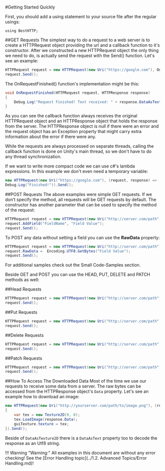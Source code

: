 #Getting Started Quickly

First, you should add a using statement to your source file after the regular usings:

```	
using BestHTTP;
```

##GET Requests
The simplest way to do a request to a web server is to create a HTTPRequest object providing the url and a callback function to it's constructor. After we constructed a new HTTPRequest object the only thing we need to do, is actually send the request with the Send() function. Let's see an example:

```csharp
HTTPRequest request = new HTTPRequest(new Uri("https://google.com"), OnRequestFinished);
request.Send();
```

The OnRequestFinished() function's implementation might be this:

```csharp
void OnRequestFinished(HTTPRequest request, HTTPResponse response)
{
	Debug.Log("Request Finished! Text received: " + response.DataAsText);
}
```

As you can see the callback function always receives the original HTTPRequest object and an HTTPResponse object that holds the response from the server. The HTTPResponse object is null if there were an error and the request object has an Exception property that might carry extra information about the error if there were any.

While the requests are always processed on separate threads, calling the callback function is done on Unity's main thread, so we don't have to do any thread synchronization.

If we want to write more compact code we can use c#'s lambda expressions. In this example we don't even need a temporary variable:

```csharp
new HTTPRequest(new Uri("https://google.com"), (request, response) =>
Debug.Log("Finished!")).Send();
```

##POST Requests
The above examples were simple GET requests. If we don’t specify the method, all requests will be GET requests by default. The constructor has another parameter that can be used to specify the method of the request:

```csharp
HTTPRequest request = new HTTPRequest(new Uri("http://server.com/path"), HTTPMethods.Post, OnRequestFinished);
request.AddField("FieldName", "Field Value");
request.Send();
```

To POST any data without setting a field you can use the **RawData** property:

```csharp
HTTPRequest request = new HTTPRequest(new Uri("http://server.com/path"), HTTPMethods.Post, OnRequestFinished);
request.RawData =  Encoding.UTF8.GetBytes("Field Value");
request.Send();
```

For additional samples check out the Small Code-Samples section.

Beside GET and POST you can use the HEAD, PUT, DELETE and PATCH methods as well:

##Head Requests

```csharp
HTTPRequest request = new HTTPRequest(new Uri("http://server.com/path"), HTTPMethods.Head, OnRequestFinished);
request.Send();
```

##Put Requests

```csharp
HTTPRequest request = new HTTPRequest(new Uri("http://server.com/path"), HTTPMethods.Put, OnRequestFinished);
request.Send();
```
##Delete Requests

```csharp
HTTPRequest request = new HTTPRequest(new Uri("http://server.com/path"), HTTPMethods.Delete, OnRequestFinished);
request.Send();
```

##Patch Requests

```csharp
HTTPRequest request = new HTTPRequest(new Uri("http://server.com/path"), HTTPMethods.Patch, OnRequestFinished);
request.Send();
```

##How To Access The Downloaded Data
Most of the time we use our requests to receive some data from a server. The raw bytes can be accessed from the HTTPResponse object's `Data` property. Let's see an example how to download an image:

```csharp
new HTTPRequest(new Uri("http://yourserver.com/path/to/image.png"), (request, response) =>
{
	var tex = new Texture2D(0, 0);
	tex.LoadImage(response.Data);
	guiTexture.texture = tex;
}).Send();
```

Beside of `DataAsTexture2D` there is a `DataAsText` property too to decode the response as an Utf8 string.

!!! Warning "Warning:"
	All examples in this document are without any error checking! See the [Error Handling topic](../1.2. Advanced Topics/Error Handling.md)!

